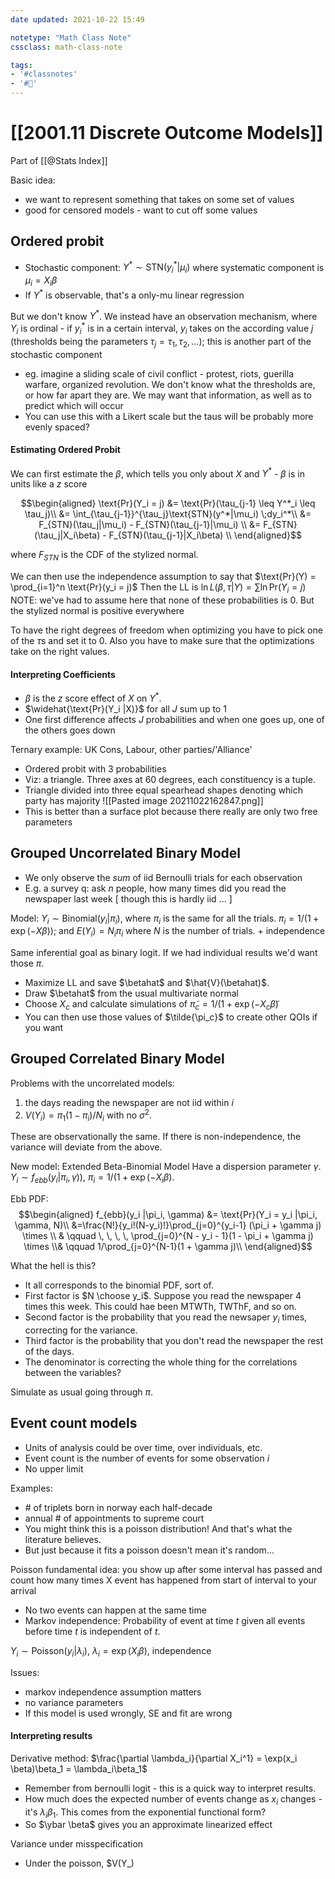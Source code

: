 ```yaml
---
date updated: 2021-10-22 15:49

notetype: "Math Class Note"
cssclass: math-class-note

tags: 
- '#classnotes'
- '#🚧'
---
```


# [[2001.11 Discrete Outcome Models]]
Part of [[@Stats Index]]

Basic idea:
- we want to represent something that takes on some set of values
- good for censored models - want to cut off some values

## Ordered probit
- Stochastic component: $Y^* \sim \text{STN}(y_i^*|\mu_i)$ where systematic component is  $\mu_i = X_i\beta$
- If $Y^*$ is observable, that's a only-mu linear regression

But we don't know $Y^*$. We instead have an observation mechanism, where $Y_i$ is ordinal - if $y^*_i$ is in a certain interval, $y_i$ takes on the according value $j$ (thresholds being the parameters $\tau_j =\tau_1, \tau_2, \ldots$); this is another part of the stochastic component
- eg. imagine a sliding scale of civil conflict - protest, riots, guerilla warfare, organized revolution. We don't know what the thresholds are, or how far apart they are. We may want that information, as well as to predict which will occur
- You can use this with a Likert scale but the taus will be probably more evenly spaced?


#### Estimating Ordered Probit
We can first estimate the $\beta$, which tells you only about $X$ and $Y^*$ - $\beta$ is in units like a $z$ score

$$\begin{aligned}
\text{Pr}(Y_i = j) &= \text{Pr}(\tau_{j-1} \leq Y^*_i \leq \tau_j)\\
&= \int_{\tau_{j-1}}^{\tau_j}\text{STN}(y^*|\mu_i) \;dy_i^*\\
&= F_{STN}(\tau_j|\mu_i) - F_{STN}(\tau_{j-1}|\mu_i) \\
&= F_{STN}(\tau_j|X_i\beta) - F_{STN}(\tau_{j-1}|X_i\beta) \\
\end{aligned}$$

where $F_{STN}$ is the CDF of the stylized normal. 

We can then use the independence assumption to say that $\text{Pr}(Y) = \prod_{i=1}^n \text{Pr}(y_i  = j)$
Then the LL is $\ln L(\beta, \tau|Y) = \sum \ln \text{Pr}(Y_i = j)$
NOTE: we've had to assume here that none of these probabilities is $0$. But the stylized normal is positive everywhere

To have the right degrees of freedom when optimizing you have to pick one of the $\tau$s and set it to $0$. Also you have to make sure that the optimizations take on the right values. 
#### Interpreting Coefficients
- $\beta$ is  the $z$ score effect of $X$ on $Y^*$. 
- $\widehat{\text{Pr}(Y_i |X)}$ for all $J$ sum up to $1$
- One first difference affects $J$ probabilities and when one goes up, one of the others goes down

Ternary example: UK Cons, Labour, other parties/'Alliance'
- Ordered probit with 3 probabilities
- Viz: a triangle. Three axes at 60 degrees, each constituency is a tuple.
- Triangle divided into three equal spearhead shapes denoting which party has majority 
![[Pasted image 20211022162847.png]]
- This is better than a surface plot because there really are only two free parameters

## Grouped Uncorrelated Binary Model

- We only observe the _sum_ of iid Bernoulli trials for each observation
- E.g. a survey q: ask $n$ people, how many times did you read the newspaper last week \[ though this is hardly iid ... \]

Model:
$Y_i \sim \text{Binomial}(y_i|\pi_i)$, where $\pi_i$ is the same for all the trials. $\pi_i = 1/(1 + \exp(-X\beta))$; and $E(Y_i) = N_i \pi_i$ where $N$ is the number of trials. + independence 

Same inferential goal as binary logit. If we had individual results we'd want those $\pi$. 
- Maximize LL and save $\betahat$ and $\hat{V}(\betahat)$. 
- Draw $\betahat$ from the usual multivariate normal
- Choose $X_c$ and calculate simulations of $\tilde{\pi}_c = 1/(1 + \exp(-X_c \tilde{\beta})$
- You can then use those values of $\tilde{\pi_c}$ to create other QOIs if you want


## Grouped Correlated Binary Model

Problems with the uncorrelated models: 
1) the days reading the newspaper are not iid within $i$
2) $V(Y_i) = \pi_1(1 - \pi_i)/N_i$ with no $\sigma^2$. 

These are observationally the same. If there is non-independence, the variance will deviate from the above. 


New model: Extended Beta-Binomial Model
Have a dispersion parameter $\gamma$. 
$Y_i \sim f_{ebb}(y_i | \pi_i, \gamma))$, $\pi_i = 1/(1+ \exp(-X_i \beta)$. 

Ebb PDF: 
$$\begin{aligned}
f_{ebb}(y_i |\pi_i, \gamma) &= \text{Pr}(Y_i = y_i |\pi_i, \gamma, N)\\ 
&=\frac{N!}{y_i!(N-y_i)!}\prod_{j=0}^{y_i-1} (\pi_i + \gamma j) \times \\
& \qquad \, \, \, \, \prod_{j=0}^{N - y_i - 1}(1 - \pi_i + \gamma j) \times \\& \qquad 1/\prod_{j=0}^{N-1}(1 + \gamma j)\\
\end{aligned}$$

What the hell is this?
- It all corresponds to the binomial PDF, sort of.
- First factor is $N \choose y_i$. Suppose you read the newspaper 4 times this week. This could hae been MTWTh, TWThF, and so on. 
- Second factor is the probability that you read the newsaper $y_i$ times, correcting for the variance. 
- Third factor is the probability that you don't read the newspaper the rest of the days.
- The denominator is correcting the whole thing for the correlations between the variables?

Simulate as usual going through $\pi$. 


## Event count models

- Units of analysis could be over time, over individuals, etc. 
- Event count is the number of events for some observation $i$ 
- No upper limit 

Examples: 
- \# of triplets born in norway each half-decade
- annual  \# of appointments to supreme court 
- You might think this is a poisson distribution! And that's what the literature believes. 
- But just because it fits a poisson doesn't mean it's random...  

Poisson fundamental idea: you show up after some interval has passed and count how many times X event has happened from start of interval to your arrival 
- No two events can happen at the same time
- Markov independence: Probability of event at time $t$ given all events before time $t$ is independent of $t$. 

$Y_i \sim \text{Poisson}(y_i|\lambda_i)$, $\lambda_i = \exp(X_i \beta)$, independence

Issues:
- markov independence assumption matters
- no variance parameters
- If this model is used wrongly, SE and fit are wrong


#### Interpreting results

Derivative method: $\frac{\partial \lambda_i}{\partial X_i^1} = \exp(x_i \beta)\beta_1 = \lambda_i\beta_1$
- Remember from bernoulli logit - this is a quick way to interpret results. 
- How much does the expected number of events change as $x_i$ changes - it's $\lambda_i \beta_1$. This comes from the exponential functional form?
- So $\ybar \beta$ gives you an approximate linearized effect 

Variance under misspecification
- Under the poisson, $V(Y_)